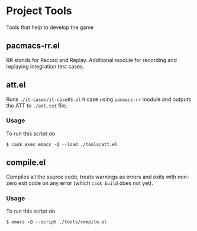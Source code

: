# Project Tools #

Tools that help to develop the game

## pacmacs-rr.el ##

RR stands for Record and Replay. Additional module for recording and
replaying integration test cases.

## att.el ##

Runs `./it-cases/it-case03.el` it case using `pacmacs-rr` module and
outputs the ATT to `./att.txt` file.

### Usage ###

To run this script do

    $ cask exec emacs -Q --load ./tools/att.el

## compile.el ##

Compiles all the source code, treats warnings as errors and exits with
non-zero exit code on any error (which `cask build` does not yet).

### Usage ###

To run this script do

    $ emacs -Q --script ./tools/compile.el

